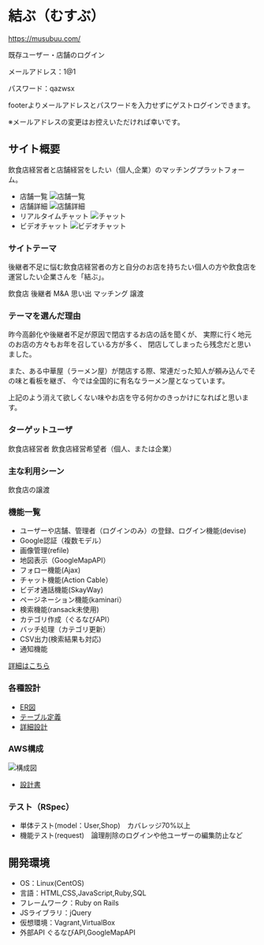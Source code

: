 # 結ぶ（むすぶ）
https://musubuu.com/

既存ユーザー・店舗のログイン

メールアドレス：1@1

パスワード：qazwsx

footerよりメールアドレスとパスワードを入力せずにゲストログインできます。

※メールアドレスの変更はお控えいただければ幸いです。


## サイト概要
飲食店経営者と店舗経営をしたい（個人,企業）のマッチングプラットフォーム。

- 店舗一覧
![店舗一覧](https://user-images.githubusercontent.com/59648368/94983083-83c7f200-057a-11eb-8d06-9aa23e21e0d2.png)
- 店舗詳細
![店舗詳細](https://user-images.githubusercontent.com/59648368/94983089-87f40f80-057a-11eb-9275-06ae2eb8dc0c.png)
- リアルタイムチャット
![チャット](https://user-images.githubusercontent.com/59648368/96331926-1f3d8480-109c-11eb-9455-01289f2d4328.png)
- ビデオチャット
![ビデオチャット](https://user-images.githubusercontent.com/59648368/96243777-2d2dcf80-0fe0-11eb-9d38-3cd77c6eae4b.jpg)

### サイトテーマ
後継者不足に悩む飲食店経営者の方と自分のお店を持ちたい個人の方や飲食店を運営したい企業さんを「結ぶ」。

飲食店
後継者
M&A
思い出
マッチング
譲渡

### テーマを選んだ理由
昨今高齢化や後継者不足が原因で閉店するお店の話を聞くが、
実際に行く地元のお店の方々もお年を召している方が多く、
閉店してしまったら残念だと思いました。

また、ある中華屋（ラーメン屋）が閉店する際、常連だった知人が頼み込んでその味と看板を継ぎ、
今では全国的に有名なラーメン屋となっています。

上記のよう消えて欲しくない味やお店を守る何かのきっかけになればと思います。

### ターゲットユーザ
飲食店経営者
飲食店経営希望者（個人、または企業）

### 主な利用シーン
飲食店の譲渡

### 機能一覧
- ユーザーや店舗、管理者（ログインのみ）の登録、ログイン機能(devise)
- Google認証（複数モデル）
- 画像管理(refile)
- 地図表示（GoogleMapAPI）
- フォロー機能(Ajax)
- チャット機能(Action Cable）
- ビデオ通話機能(SkayWay)
- ページネーション機能(kaminari）
- 検索機能(ransack未使用)
- カテゴリ作成（ぐるなびAPI）
- バッチ処理（カテゴリ更新）
- CSV出力(検索結果も対応)
- 通知機能

[詳細はこちら](https://docs.google.com/spreadsheets/d/1lmwajsESFuNPbFwBXMTSVjh6C8d50j1PClmK3fSbwSs/edit?usp=sharing)

### 各種設計
- [ER図](https://drive.google.com/file/d/1plkLw5cj3sMJiV1y1R3QZvYrSiUya2mN/view?usp=sharing)
- [テーブル定義](https://drive.google.com/file/d/1Rdjfk6PzsaxTycq3DeyiGYXFabcoZqnU/view?usp=sharing)
- [詳細設計](https://docs.google.com/spreadsheets/d/14ZGLn75VAoGgxCy_y-yxxbSmJ99ZkNlCJRu6S0YxU2c/edit?usp=sharing)

### AWS構成
![構成図](https://user-images.githubusercontent.com/59648368/95850288-8fda5d80-0d8b-11eb-820d-93149ba9cd38.png)
- [設計書](https://docs.google.com/spreadsheets/d/1sndoUzbd2iC1l_Ww0eE6XKP9LDn7fb3-DtfEEmapJEA/edit?usp=sharing)

### テスト（RSpec）
- 単体テスト(model：User,Shop)　カバレッジ70%以上
- 機能テスト(request)　論理削除のログインや他ユーザーの編集防止など

## 開発環境
- OS：Linux(CentOS)
- 言語：HTML,CSS,JavaScript,Ruby,SQL
- フレームワーク：Ruby on Rails
- JSライブラリ：jQuery
- 仮想環境：Vagrant,VirtualBox
- 外部API ぐるなびAPI,GoogleMapAPI
